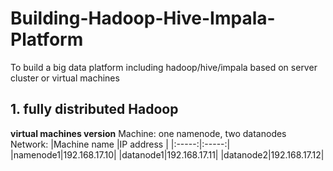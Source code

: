 # Building-Hadoop-Hive-Impala-Platform
To build a big data platform including hadoop/hive/impala based on server cluster or virtual machines

## 1. fully distributed Hadoop
**virtual machines version**
Machine: one namenode, two datanodes
Network:
|Machine name |IP address |
|:-----:|:-----:|
|namenode1|192.168.17.10|
|datanode1|192.168.17.11|
|datanode2|192.168.17.12|
